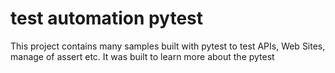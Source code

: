 # test automation pytest #

This project contains many samples built with pytest to test APIs, Web Sites, manage of assert etc. It was built to learn more about the pytest
